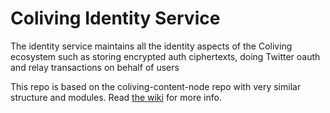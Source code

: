 # Coliving Identity Service

The identity service maintains all the identity aspects of the Coliving ecosystem such as storing encrypted auth ciphertexts, doing Twitter oauth and relay transactions on behalf of users

This repo is based on the coliving-content-node repo with very similar structure and modules. Read [the wiki](https://github.com/dgc-network/coliving-protocol/wiki/Identity-Service:-Overview) for more info.
